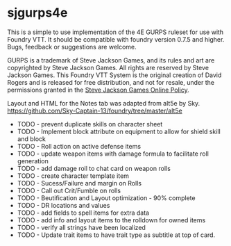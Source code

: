 # sjgurps4e

This is a simple to use implementation of the 4E GURPS ruleset for use with Foundry VTT. It should be compatible with foundry version 0.7.5 and higher.  Bugs, feedback or suggestions are welcome.

GURPS is a trademark of Steve Jackson Games, and its rules and art are copyrighted by Steve Jackson Games. All rights are reserved by Steve Jackson Games. This Foundry VTT System is the original creation of David Rogers and is released for free distribution, and not for resale, under the permissions granted in the <a href="http://www.sjgames.com/general/online_policy.html">Steve Jackson Games Online Policy</a>.

Layout and HTML for the Notes tab was adapted from alt5e by Sky.  
https://github.com/Sky-Captain-13/foundry/tree/master/alt5e

<ul>
<li>TODO - prevent duplicate skills on character sheet </li>
<li>TODO - Implement block attribute on equipment to allow for shield skill and block </li>
<li>TODO - Roll action on active defense items</li>
<li>TODO - update weapon items with damage formula to facilitate roll generation</li>
<li>TODO - add damage roll to chat card on weapon rolls</li>
<li>TODO - create character template item </li>
<li>TODO - Sucess/Failure and margin on Rolls</li>
<li>TODO - Call out Crit/Fumble on rolls</li>
<li>TODO - Beutification and Layout optimization - 90% complete</li>
<li>TODO - DR locations and values</li>
<li>TODO - add fields to spell items for extra data</li>
<li>TODO - add info and layout items to the rolldown for owned items</li>
<li>TODO - verify all strings have been localized</li>
<li>TODO - Update trait items to have trait type as subtitle at top of card.</li>
</ul>



